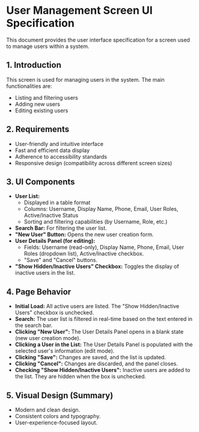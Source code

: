# User Management Screen UI Specification

This document provides the user interface specification for a screen used to manage users within a system.

## 1. Introduction

This screen is used for managing users in the system. The main functionalities are:

*   Listing and filtering users
*   Adding new users
*   Editing existing users

## 2. Requirements

*   User-friendly and intuitive interface
*   Fast and efficient data display
*   Adherence to accessibility standards
*   Responsive design (compatibility across different screen sizes)

## 3. UI Components

*   **User List:**
    *   Displayed in a table format
    *   Columns: Username, Display Name, Phone, Email, User Roles, Active/Inactive Status
    *   Sorting and filtering capabilities (by Username, Role, etc.)
*   **Search Bar:** For filtering the user list.
*   **"New User" Button:** Opens the new user creation form.
*   **User Details Panel (for editing):**
    *   Fields: Username (read-only), Display Name, Phone, Email, User Roles (dropdown list), Active/Inactive checkbox.
    *   "Save" and "Cancel" buttons.
*   **"Show Hidden/Inactive Users" Checkbox:** Toggles the display of inactive users in the list.

## 4. Page Behavior

*   **Initial Load:** All active users are listed. The "Show Hidden/Inactive Users" checkbox is unchecked.
*   **Search:** The user list is filtered in real-time based on the text entered in the search bar.
*   **Clicking "New User":** The User Details Panel opens in a blank state (new user creation mode).
*   **Clicking a User in the List:** The User Details Panel is populated with the selected user's information (edit mode).
*   **Clicking "Save":** Changes are saved, and the list is updated.
*   **Clicking "Cancel":** Changes are discarded, and the panel closes.
*   **Checking "Show Hidden/Inactive Users":** Inactive users are added to the list. They are hidden when the box is unchecked.

## 5. Visual Design (Summary)

*   Modern and clean design.
*   Consistent colors and typography.
*   User-experience-focused layout.
